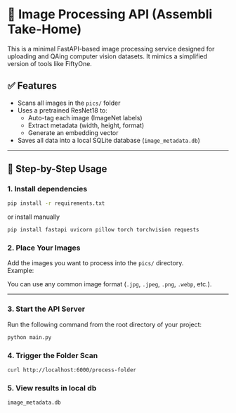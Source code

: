 # 🧠 Image Processing API (Assembli Take-Home)

This is a minimal FastAPI-based image processing service designed for uploading and QAing computer vision datasets. It mimics a simplified version of tools like FiftyOne.

## ✅ Features

- Scans all images in the `pics/` folder
- Uses a pretrained ResNet18 to:
  - Auto-tag each image (ImageNet labels)
  - Extract metadata (width, height, format)
  - Generate an embedding vector
- Saves all data into a local SQLite database (`image_metadata.db`)

---

## 🔧 Step-by-Step Usage

### 1. Install dependencies

```bash
pip install -r requirements.txt
```

or install manually

```bash
pip install fastapi uvicorn pillow torch torchvision requests
```

### 2. Place Your Images

Add the images you want to process into the `pics/` directory.  
Example:

You can use any common image format (`.jpg`, `.jpeg`, `.png`, `.webp`, etc.).

---

### 3. Start the API Server

Run the following command from the root directory of your project:

```bash
python main.py
```

### 4. Trigger the Folder Scan

```bash
curl http://localhost:6000/process-folder
```

### 5. View results in local db

`image_metadata.db`
